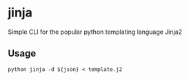 # jinja
Simple CLI for the popular python templating language Jinja2

## Usage
```python jinja -d ${json} < template.j2```
